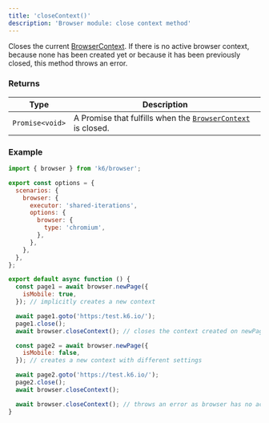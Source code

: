 ```yaml
---
title: 'closeContext()'
description: 'Browser module: close context method'
---
```


Closes the current [BrowserContext](https://grafana.com/docs/k6/<K6_VERSION>/javascript-api/k6-experimental/browser/browsercontext). If there is no active browser context, because none has been created yet or because it has been previously closed, this method throws an error.

### Returns

| Type            | Description                                                                                                                                                    |
| --------------- | -------------------------------------------------------------------------------------------------------------------------------------------------------------- |
| `Promise<void>` | A Promise that fulfills when the [`BrowserContext`](https://grafana.com/docs/k6/<K6_VERSION>/javascript-api/k6-experimental/browser/browsercontext) is closed. |

### Example

```javascript
import { browser } from 'k6/browser';

export const options = {
  scenarios: {
    browser: {
      executor: 'shared-iterations',
      options: {
        browser: {
          type: 'chromium',
        },
      },
    },
  },
};

export default async function () {
  const page1 = await browser.newPage({
    isMobile: true,
  }); // implicitly creates a new context

  await page1.goto('https:/test.k6.io/');
  page1.close();
  await browser.closeContext(); // closes the context created on newPage

  const page2 = await browser.newPage({
    isMobile: false,
  }); // creates a new context with different settings

  await page2.goto('https://test.k6.io/');
  page2.close();
  await browser.closeContext();

  await browser.closeContext(); // throws an error as browser has no active context
}
```
